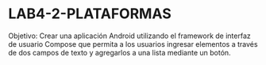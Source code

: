 # LAB4-2-PLATAFORMAS
 Objetivo: Crear una aplicación Android utilizando el framework de interfaz de usuario  Compose que permita a los usuarios ingresar elementos a través de dos campos de  texto y agregarlos a una lista mediante un botón.
